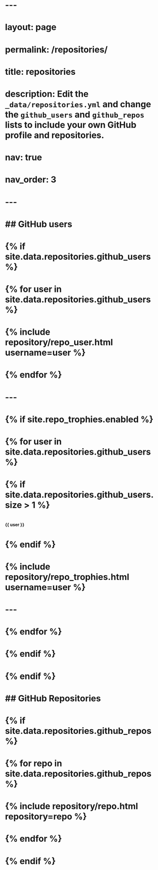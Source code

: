 # ---
# layout: page
# permalink: /repositories/
# title: repositories
# description: Edit the `_data/repositories.yml` and change the `github_users` and `github_repos` lists to include your own GitHub profile and repositories.
# nav: true
# nav_order: 3
# ---
# 
# ## GitHub users
# 
# {% if site.data.repositories.github_users %}
# <div class="repositories d-flex flex-wrap flex-md-row flex-column justify-content-between align-items-center">
#   {% for user in site.data.repositories.github_users %}
#     {% include repository/repo_user.html username=user %}
#   {% endfor %}
# </div>
# 
# ---
# 
# {% if site.repo_trophies.enabled %}
# {% for user in site.data.repositories.github_users %}
#   {% if site.data.repositories.github_users.size > 1 %}
#   <h4>{{ user }}</h4>
#   {% endif %}
#   <div class="repositories d-flex flex-wrap flex-md-row flex-column justify-content-between align-items-center">
#   {% include repository/repo_trophies.html username=user %}
#   </div>
# 
#   ---
# 
# {% endfor %}
# {% endif %}
# {% endif %}
# 
# ## GitHub Repositories
# 
# {% if site.data.repositories.github_repos %}
# <div class="repositories d-flex flex-wrap flex-md-row flex-column justify-content-between align-items-center">
#   {% for repo in site.data.repositories.github_repos %}
#     {% include repository/repo.html repository=repo %}
#   {% endfor %}
# </div>
# {% endif %}
